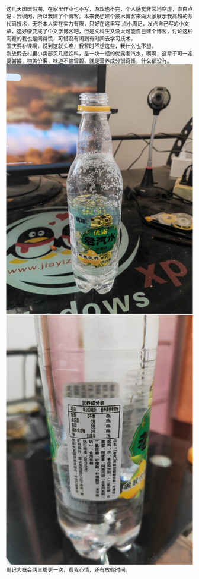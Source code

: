 这几天国庆假期，在家里作业也不写，游戏也不完，个人感觉非常地空虚，直白点说：我很闲，所以我建了个博客。本来我想建个技术博客来向大家展示我高超的写代码技术，无奈本人实在实力有限，只好在这里写
点小周记，发点自己写的小文章，这好像变成了个文学博客吧，但是文科生又没大可能自己建个博客，讨论这种问题的我也是闲得慌，可惜没有闲到有时间去学习技术。  
国庆要补课啊，说到这就头疼，我暂时不想这些，我什么也不想。  
刚放假去村里小卖部买几瓶饮料，是一块一瓶的优露老汽水，啊啊，这辈子可一定要尝尝，物美价廉，味道不输雪碧，就是营养成分很奇怪，什么都没有。  
![老汽水1](https://github.com/Chukaland/chukaland.github.io/blob/master/_posts/IMG_20220618_145837.jpg "正面")  
![老汽水2](https://github.com/Chukaland/chukaland.github.io/blob/master/_posts/IMG_20221003_210437.jpg "反面")  
周记大概会两三周更一次，看我心情，还有放假时间。
